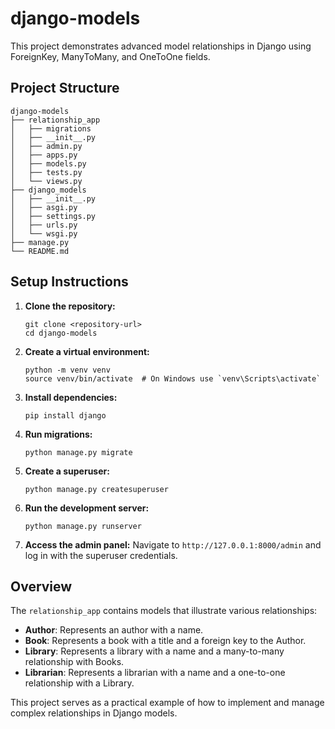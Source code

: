# django-models

This project demonstrates advanced model relationships in Django using ForeignKey, ManyToMany, and OneToOne fields. 

## Project Structure

```
django-models
├── relationship_app
│   ├── migrations
│   ├── __init__.py
│   ├── admin.py
│   ├── apps.py
│   ├── models.py
│   ├── tests.py
│   └── views.py
├── django_models
│   ├── __init__.py
│   ├── asgi.py
│   ├── settings.py
│   ├── urls.py
│   └── wsgi.py
├── manage.py
└── README.md
```

## Setup Instructions

1. **Clone the repository:**
   ```
   git clone <repository-url>
   cd django-models
   ```

2. **Create a virtual environment:**
   ```
   python -m venv venv
   source venv/bin/activate  # On Windows use `venv\Scripts\activate`
   ```

3. **Install dependencies:**
   ```
   pip install django
   ```

4. **Run migrations:**
   ```
   python manage.py migrate
   ```

5. **Create a superuser:**
   ```
   python manage.py createsuperuser
   ```

6. **Run the development server:**
   ```
   python manage.py runserver
   ```

7. **Access the admin panel:**
   Navigate to `http://127.0.0.1:8000/admin` and log in with the superuser credentials.

## Overview

The `relationship_app` contains models that illustrate various relationships:

- **Author**: Represents an author with a name.
- **Book**: Represents a book with a title and a foreign key to the Author.
- **Library**: Represents a library with a name and a many-to-many relationship with Books.
- **Librarian**: Represents a librarian with a name and a one-to-one relationship with a Library.

This project serves as a practical example of how to implement and manage complex relationships in Django models.